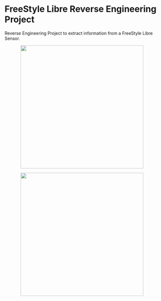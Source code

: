 # FreeStyle Libre Reverse Engineering Project
Reverse Engineering Project to extract information from a FreeStyle Libre Sensor. 

<div>
<p align="center">
  <img src="https://github.com/user-attachments/assets/46574bea-4b6b-4661-a2f7-22916d3c597f" width="400" />
</p>

<p align="center">
  <img src="https://github.com/user-attachments/assets/82f23069-a826-4ccc-bb57-145e42b1a408" width="400" style="vertical-align: middle;" />
</p>
</div>


